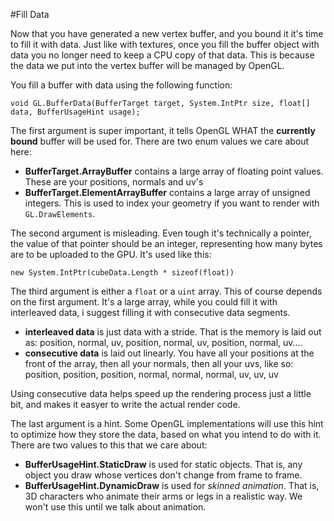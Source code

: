 #Fill Data

Now that you have generated a new vertex buffer, and you bound it it's time to fill it with data. Just like with textures, once you fill the buffer object with data you no longer need to keep a CPU copy of that data. This is because the data we put into the vertex buffer will be managed by OpenGL.

You fill a buffer with data using the following function:

```
void GL.BufferData(BufferTarget target, System.IntPtr size, float[] data, BufferUsageHint usage);
```

The first argument is super important, it tells OpenGL WHAT the __currently bound__ buffer will be used for. There are two enum values we care about here:

* __BufferTarget.ArrayBuffer__ contains a large array of floating point values. These are your positions, normals and uv's
* __BufferTarget.ElementArrayBuffer__ contains a large array of unsigned integers. This is used to index your geometry if you want to render with ```GL.DrawElements```.

The second argument is misleading. Even tough it's technically a pointer, the value of that pointer should be an integer, representing how many bytes are to be uploaded to the GPU. It's used like this:

```
new System.IntPtr(cubeData.Length * sizeof(float))
```

The third argument is either a ```float``` or a ```uint``` array. This of course depends on the first argument. It's a large array, while you could fill it with interleaved data, i suggest filling it with consecutive data segments.

* __interleaved data__ is just data with a stride. That is the memory is laid out as: position, normal, uv, position, normal, uv, position, normal, uv....
* __consecutive data__ is laid out linearly. You have all your positions at the front of the array, then all your normals, then all your uvs, like so: position, position, position, normal, normal, normal, uv, uv, uv

Using consecutive data helps speed up the rendering process just a little bit, and makes it easyer to write the actual render code.

The last argument is a hint. Some OpenGL implementations will use this hint to optimize how they store the data, based on what you intend to do with it. There are two values to this that we care about:

* __BufferUsageHint.StaticDraw__ is used for static objects. That is, any object you draw whose vertices don't change from frame to frame.
* __BufferUsageHint.DynamicDraw__ is used for _skinned animation_. That is, 3D characters who animate their arms or legs in a realistic way. We won't use this until we talk about animation.